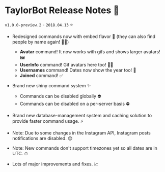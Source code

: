 # TaylorBot Release Notes 📝
`v1.0.0-preview.2` - `2018.04.13` ⭐

- Redesigned commands now with embed flavor 🍧 (they can also find people by name again! 🕵🏻️‍)
    - **Avatar** command! It now works with gifs and shows larger avatars! 🖼
    - **UserInfo** command! Gif avatars here too! 💁🏻‍
    - **Usernames** command! Dates now show the year too! 👀
    - **Joined** command! ✅

- Brand new shiny command system ✨
    - Commands can be disabled globally ⛔
    - Commands can be disabled on a per-server basis ⛔

- Brand new database-management system and caching solution to provide faster command usage. ⚡ 
- Note: Due to some changes in the Instagram API, Instagram posts notifications are disabled. 😔
- Note: New commands don't support timezones yet so all dates are in UTC. ⏱
- Lots of major improvements and fixes. 📈